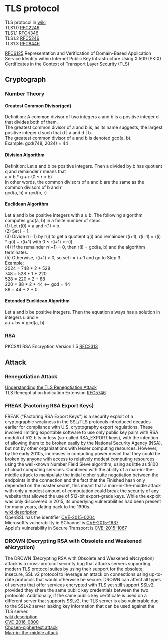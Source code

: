 # TLS protocol
TLS protocol in [wiki](https://en.wikipedia.org/wiki/Transport_Layer_Security) <br>
TLS1.0 [RFC2246](https://datatracker.ietf.org/doc/rfc2246/?include_text=1) <br>
TLS1.1 [RFC4346](https://datatracker.ietf.org/doc/rfc4346/?include_text=1) <br>
TLS1.2 [RFC5246](https://datatracker.ietf.org/doc/rfc5246/?include_text=1) <br>
TLS1.3 [RFC8446](https://datatracker.ietf.org/doc/rfc8446/?include_text=1) <br>

[RFC6125](https://datatracker.ietf.org/doc/rfc6125/?include_text=1) Representation and Verification of Domain-Based Application Service Identity within Internet Public Key Infrastructure Using X.509 (PKIX) Certificates in the Context of Transport Layer Security (TLS) <br>

## Cryptograph

### Number Theory
#### Greatest Common Divisor(gcd)
Definition: A common divisor of two integers a and b is a positive integer d that divides both of them. <br>
The greatest common divisor of a and b is, as its name suggests, the largest positive integer d such that d | a and d | b.<br> 
The greatest common divisor of a and b is denoted gcd(a, b).<br>
Example: gcd(748, 2024) = 44

#### Division Algorithm
Definition: Let a and b be positive integers. Then a divided by b has quotient q and remainder r means that <br>
a = b * q + r (0 ≤ r < b) <br>
In other words, the common divisors of a and b are the same as the common divisors of b and r <br>
gcd(a, b) = gcd(b, r) <br>

#### Euclidean Algorithm
Let a and b be positive integers with a ≥ b. The following algorithm computes gcd(a, b) in a finite number of steps. <br>
(1) Let r(0) = a and r(1) = b. <br>
(2) Set i = 1. <br>
(3) Divide r(i−1) by r(i) to get a quotient q(i) and remainder r(i+1), r(i−1) = r(i) * q(i) + r(i+1) with 0 ≤ r(i+1) < r(i). <br>
(4) If the remainder r(i+1) = 0, then r(i) = gcd(a, b) and the algorithm terminates. <br>
(5) Otherwise, r(i+1) > 0, so set i = i + 1 and go to Step 3. <br>
Example:<br>
2024 = 748 * 2 + 528 <br>
748 = 528 * 1 + 220 <br>
528 = 220 * 2 + 88 <br>
220 = 88 * 2 + 44  <--  gcd = 44 <br>
88 = 44 * 2 + 0 <br>

#### Extended Euclidean Algorithm
Let a and b be positive integers. Then the equation always has a solution in integers u and v <br>
au + bv = gcd(a, b) <br>



### RSA
PKCS#1 RSA Encryption Version 1.5 [RFC2313](https://datatracker.ietf.org/doc/rfc2313/?include_text=1) <br>

## Attack
### Renegotiation Attack
[Understanding the TLS Renegotiation Attack](http://www.educatedguesswork.org/2009/11/understanding_the_tls_renegoti.html) <br>
TLS Renegotiation Indication Extension [RFC5746](https://datatracker.ietf.org/doc/rfc5746/?include_text=1) <br>
	
### FREAK (Factoring RSA Export Keys)
FREAK ("Factoring RSA Export Keys") is a security exploit of a cryptographic weakness in the SSL/TLS protocols introduced decades earlier for compliance with U.S. cryptography export regulations. These involved limiting exportable software to use only public key pairs with RSA moduli of 512 bits or less (so-called RSA_EXPORT keys), with the intention of allowing them to be broken easily by the National Security Agency (NSA), but not by other organizations with lesser computing resources. However, by the early 2010s, increases in computing power meant that they could be broken by anyone with access to relatively modest computing resources using the well-known Number Field Sieve algorithm, using as little as $100 of cloud computing services. Combined with the ability of a man-in-the-middle attack to manipulate the initial cipher suite negotiation between the endpoints in the connection and the fact that the Finished hash only depended on the master secret, this meant that a man-in-the-middle attack with only a modest amount of computation could break the security of any website that allowed the use of 512-bit export-grade keys. While the exploit was only discovered in 2015, its underlying vulnerabilities had been present for many years, dating back to the 1990s. <br>
[wiki description](https://en.wikipedia.org/wiki/FREAK) <br>
OpenSSL has the identifier [CVE-2015-0204](https://www.cvedetails.com/cve/CVE-2015-0204/?q=+CVE-2015-0204) <br>
Microsoft's vulnerability in SChannel is [CVE-2015-1637](https://www.cvedetails.com/cve/CVE-2015-1637/?q=CVE-2015-1637) <br>
Apple's vulnerability in Secure Transport is [CVE-2015-1067](https://www.cvedetails.com/cve/CVE-2015-1067) <br>

### DROWN (Decrypting RSA with Obsolete and Weakened eNcryption)
The DROWN (Decrypting RSA with Obsolete and Weakened eNcryption) attack is a cross-protocol security bug that attacks servers supporting modern TLS protocol suites by using their support for the obsolete, insecure, SSL v2 protocol to leverage an attack on connections using up-to-date protocols that would otherwise be secure. DROWN can affect all types of servers that offer services encrypted with TLS yet still support SSLv2, provided they share the same public key credentials between the two protocols. Additionally, if the same public key certificate is used on a different server that supports SSLv2, the TLS server is also vulnerable due to the SSLv2 server leaking key information that can be used against the TLS server. <br>
[wiki description](https://en.wikipedia.org/wiki/DROWN_attack) <br>
[CVE-2016-0800](https://www.cvedetails.com/cve/CVE-2016-0800/?q=+CVE-2016-0800) <br>
[Chosen-ciphertext attack](https://en.wikipedia.org/wiki/Chosen-ciphertext_attack) <br>
[Man-in-the-middle attack](https://en.wikipedia.org/wiki/Man-in-the-middle_attack) <br>
